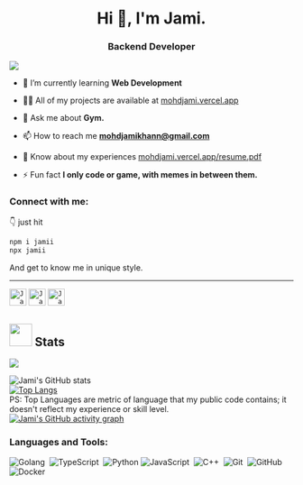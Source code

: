 <h1 align="center">Hi 👋, I'm Jami.</h1>
<h3 align="center">Backend Developer</h3>

![](https://komarev.com/ghpvc/?username=mohdjami)

- 🌱 I’m currently learning **Web Development**

- 👨‍💻 All of my projects are available at [mohdjami.vercel.app](https://mohdjami.vercel.app)

- 💬 Ask me about **Gym.**

- 📫 How to reach me **mohdjamikhann@gmail.com**

- 📄 Know about my experiences [mohdjami.vercel.app/resume.pdf](https://drive.google.com/file/d/1-UgwennJ8C4WFWwidJM0kROHwmrKEyNS/view)

- ⚡ Fun fact **I only code or game, with memes in between them.**

<h3>Connect with me:</h3>

👇 just hit

```bash
npm i jamii
npx jamii
```

And get to know me in unique style.

<hr/>
<p>
<code><a href="https://mohdjami.vercel.app/" title="Jami's Portfolio"><img width="30" alt="Jami's Portfolio" src="https://user-images.githubusercontent.com/81975567/175559971-8edbc18d-a0ce-4da4-82e4-027cbc706cb8.png"></a></code>
<code><a href="https://www.linkedin.com/in/mohdjami/" title="Jami's linkedin"><img width="30" alt="Jami's LinkedIn"src="https://user-images.githubusercontent.com/81975567/175559225-b4b11f66-e5f9-4c4d-b93c-ae0551606ab1.png"></a></code>
<code><a href="https://twitter.com/mohdjami786" title="Jami's Twitter"><img width="30" alt="Jami's Twitter"src="https://user-images.githubusercontent.com/81975567/175558969-524b17fe-499a-4604-b065-5d58c35ce96b.png"></a></code>

</p>


## <img src="https://media.giphy.com/media/uhWLu2lsU0rfLiwYlI/giphy.gif" height="40px" width="40px" /> Stats

<img align="center" src="https://github-readme-streak-stats.herokuapp.com/?user=mohdjami&currStreakNum=2FD3EB&fire=pink&sideLabels=F00&date_format=[Y.]n.j" />

![Jami's GitHub stats](https://github-readme-stats.vercel.app/api?username=mohdjami&show_icons=true&hide_border=True)\
[![Top Langs](https://github-readme-stats.vercel.app/api/top-langs/?username=mohdjami&layout=compact&hide_border=True&langs_count=10)]()\
PS: Top Languages are metric of language that my public code contains; it doesn't reflect my experience or skill level.\
[![Jami's GitHub activity graph](https://activity-graph.herokuapp.com/graph?username=mohdjami&custom_title=Jami's%20contribution%20graph&hide_border=true)]()



<h3 align="left">Languages and Tools:</h3>

![Golang](https://img.shields.io/badge/-Go-05122A?style=for-the-badge&logo=go&logoColor=00599C)&nbsp;
![TypeScript](https://img.shields.io/badge/-TypeScript-05122A?style=for-the-badge&logo=typescript)&nbsp;
![Python](https://img.shields.io/badge/-Python-05122A?style=for-the-badge&logo=python&logoColor=FFE873)&nbsp;![JavaScript](https://img.shields.io/badge/-JavaScript-05122A?style=for-the-badge&logo=javascript)&nbsp;
![C++](https://img.shields.io/badge/-C++-05122A?style=for-the-badge&logo=C%2B%2B&logoColor=00599C)&nbsp;
![Git](https://img.shields.io/badge/-Git-05122A?style=for-the-badge&logo=git)&nbsp;
![GitHub](https://img.shields.io/badge/-GitHub-05122A?style=for-the-badge&logo=github)&nbsp;
![Docker](https://img.shields.io/badge/-Docker-05122A?style=for-the-badge&logo=docker&logoColor=00599C)&nbsp;
